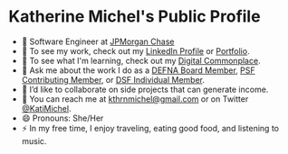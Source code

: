 # Katherine Michel's Public Profile

* :telescope: Software Engineer at [JPMorgan Chase](https://www.jpmorganchase.com/) 
* :briefcase: To see my work, check out my [LinkedIn Profile](https://www.linkedin.com/in/katherinemichel/) or [Portfolio](https://github.com/KatherineMichel/portfolio).
* :seedling: To see what I'm learning, check out my [Digital Commonplace](https://github.com/KatherineMichel/digital-commonplace).
* :speech_balloon: Ask me about the work I do as a [DEFNA Board Member](https://www.defna.org/about/), [PSF Contributing Member](https://www.python.org/psf/membership/), or [DSF Individual Member](https://www.djangoproject.com/foundation/individual-members/).
* :dancers: I’d like to collaborate on side projects that can generate income.
* :love_letter: You can reach me at kthrnmichel@gmail.com or on Twitter [@KatiMichel](https://twitter.com/KatiMichel).
* :smile: Pronouns: She/Her
* :zap: In my free time, I enjoy traveling, eating good food, and listening to music.
